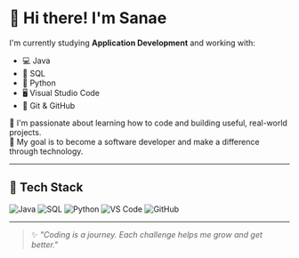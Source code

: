 # 👋 Hi there! I'm Sanae

I'm currently studying **Application Development** and working with:

- 💻 Java
- 🐘 SQL
- 🐍 Python
- 🖥️ Visual Studio Code
- 🔧 Git & GitHub

🌟 I'm passionate about learning how to code and building useful, real-world projects.  
🚀 My goal is to become a software developer and make a difference through technology.

---

## 🧰 Tech Stack
![Java](https://img.shields.io/badge/Java-ED8B00?style=for-the-badge&logo=java&logoColor=white)
![SQL](https://img.shields.io/badge/SQL-336791?style=for-the-badge&logo=postgresql&logoColor=white)
![Python](https://img.shields.io/badge/Python-FFD43B?style=for-the-badge&logo=python&logoColor=blue)
![VS Code](https://img.shields.io/badge/VSCode-007ACC?style=for-the-badge&logo=visual-studio-code&logoColor=white)
![GitHub](https://img.shields.io/badge/GitHub-181717?style=for-the-badge&logo=github&logoColor=white)

---

> ✨ *"Coding is a journey. Each challenge helps me grow and get better."*

